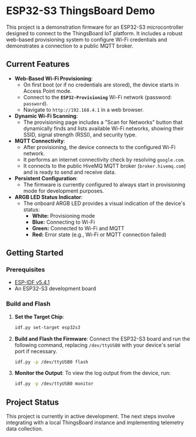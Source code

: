 # ESP32-S3 ThingsBoard Demo

This project is a demonstration firmware for an ESP32-S3 microcontroller designed to connect to the ThingsBoard IoT platform. It includes a robust web-based provisioning system to configure Wi-Fi credentials and demonstrates a connection to a public MQTT broker.

## Current Features

- **Web-Based Wi-Fi Provisioning**:
  - On first boot (or if no credentials are stored), the device starts in Access Point mode.
  - Connect to the **`ESP32-Provisioning`** Wi-Fi network (password: `password`).
  - Navigate to `http://192.168.4.1` in a web browser.
- **Dynamic Wi-Fi Scanning**:
  - The provisioning page includes a "Scan for Networks" button that dynamically finds and lists available Wi-Fi networks, showing their SSID, signal strength (RSSI), and security type.
- **MQTT Connectivity**:
  - After provisioning, the device connects to the configured Wi-Fi network.
  - It performs an internet connectivity check by resolving `google.com`.
  - It connects to the public HiveMQ MQTT broker (`broker.hivemq.com`) and is ready to send and receive data.
- **Persistent Configuration**:
  - The firmware is currently configured to always start in provisioning mode for development purposes.
- **ARGB LED Status Indicator**:
  - The onboard ARGB LED provides a visual indication of the device's status:
    - **White:** Provisioning mode
    - **Blue:** Connecting to Wi-Fi
    - **Green:** Connected to Wi-Fi and MQTT
    - **Red:** Error state (e.g., Wi-Fi or MQTT connection failed)

## Getting Started

### Prerequisites

- [ESP-IDF v5.4.1](https://docs.espressif.com/projects/esp-idf/en/v5.4.1/esp32s3/get-started/index.html)
- An ESP32-S3 development board

### Build and Flash

1.  **Set the Target Chip**:
    ```bash
    idf.py set-target esp32s3
    ```

2.  **Build and Flash the Firmware**:
    Connect the ESP32-S3 board and run the following command, replacing `/dev/ttyUSB0` with your device's serial port if necessary.
    ```bash
    idf.py -p /dev/ttyUSB0 flash
    ```

3.  **Monitor the Output**:
    To view the log output from the device, run:
    ```bash
    idf.py -p /dev/ttyUSB0 monitor
    ```

## Project Status

This project is currently in active development. The next steps involve integrating with a local ThingsBoard instance and implementing telemetry data collection.
